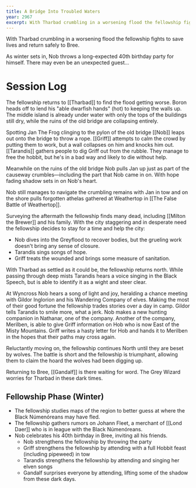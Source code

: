 ```yaml
---
title: A Bridge Into Troubled Waters
year: 2967
excerpt: With Tharbad crumbling in a worsening flood the fellowship fights to save lives and return safely to Bree.
---
```


With Tharbad crumbling in a worsening flood the fellowship fights to save lives and return safely to Bree.

As winter sets in, Nob throws a long-expected 40th birthday party for himself. There may even be an unexpected guest…

# Session Log

The fellowship returns to [[Tharbad]] to find the flood getting worse. Boron heads off to lend his "able dwarfish hands" (hot) to keeping the walls up. The middle island is already under water with only the tops of the buildings still dry, while the ruins of the old bridge are collapsing entirely.

Spotting Jan The Frog clinging to the pylon of the old bridge [[Nob]] leaps out onto the bridge to throw a rope. [[Griff]] attempts to calm the crowd by putting them to work, but a wall collapses on him and knocks him out. [[Tarandis]] gathers people to dig Griff out from the rubble. They manage to free the hobbit, but he's in a bad way and likely to die without help.

Meanwhile on the ruins of the old bridge Nob pulls Jan up just as part of the causeway crumbles—including the part that Nob came in on. With hope fading shadow sets in on Nob's heart.

Nob still manages to navigate the crumbling remains with Jan in tow and on the shore pulls forgotten athelas gathered at Weathertop in [[The False Battle of Weathertop]].

Surveying the aftermath the fellowship finds many dead, including [[Milton the Brewer]] and his family. With the city staggering and in desperate need the fellowship decides to stay for a time and help the city:

- Nob dives into the Greyflood to recover bodies, but the grueling work doesn't bring any sense of closure.
- Tarandis sings songs of hope.
- Griff treats the wounded and brings some measure of sanitation.

With Tharbad as settled as it could be, the fellowship returns north. While passing through deep mists Tarandis hears a voice singing in the Black Speech, but is able to identify it as a wight and steer clear.

At Wyncross Nob hears a song of light and joy, heralding a chance meeting with Gildor Inglorion and his Wandering Company of elves. Making the most of their good fortune the fellowship trades stories over a day in camp. Gildor tells Tarandis to smile more, what a jerk. Nob makes a new hunting companion in Nathanar, one of the company. Another of the company, Merilben, is able to give Griff information on Hob who is now East of the Misty Mountains. Griff writes a hasty letter for Hob and hands it to Merilben in the hopes that their paths may cross again.

Reluctantly moving on, the fellowship continues North until they are beset by wolves. The battle is short and the fellowship is triumphant, allowing them to claim the hoard the wolves had been digging up.

Returning to Bree, [[Gandalf]] is there waiting for word. The Grey Wizard worries for Tharbad in these dark times.

## Fellowship Phase (Winter)

- The fellowship studies maps of the region to better guess at where the Black Númenóreans may have fled.
- The fellowship gathers rumors on Johann Fleet, a merchant of [[Lond Daer]] who is in league with the Black Númenóreans.
- Nob celebrates his 40th birthday in Bree, inviting all his friends.
	- Nob strengthens the fellowship by throwing the party
	- Griff strengthens the fellowship by attending with a full Hobbit feast (including pipeweed) in tow
	- Tarandis strengthens the fellowship by attending and singing her elven songs
	- Gandalf surprises everyone by attending, lifting some of the shadow from these dark days.


